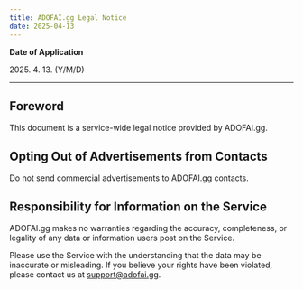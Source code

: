 ```yaml
---
title: ADOFAI.gg Legal Notice
date: 2025-04-13
---
```


**Date of Application**

2025\. 4. 13. (Y/M/D)

---

## Foreword

This document is a service-wide legal notice provided by ADOFAI.gg.

## Opting Out of Advertisements from Contacts

Do not send commercial advertisements to ADOFAI.gg contacts.

## Responsibility for Information on the Service

ADOFAI.gg makes no warranties regarding the accuracy, completeness, or legality of any data or information users post on the Service.

Please use the Service with the understanding that the data may be inaccurate or misleading. If you believe your rights have been violated, please contact us at [support@adofai.gg](mailto:support@adofai.gg).
